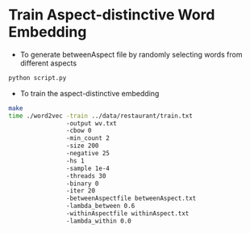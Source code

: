 # Train Aspect-distinctive Word Embedding

- To generate betweenAspect file by randomly selecting words from different aspects
```python
python script.py
```
- To train the aspect-distinctive embedding
```bash
make
time ./word2vec -train ../data/restaurant/train.txt 
                -output wv.txt 
                -cbow 0 
                -min_count 2 
                -size 200 
                -negative 25 
                -hs 1 
                -sample 1e-4 
                -threads 30 
                -binary 0 
                -iter 20 
                -betweenAspectfile betweenAspect.txt 
                -lambda_between 0.6 
                -withinAspectfile withinAspect.txt 
                -lambda_within 0.0
```
